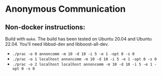 # Anonymous Communication

## Non-docker instructions:

Build with `make`.  The build has been tested on Ubuntu 20.04 and Ubuntu
22.04.  You'll need libbsd-dev and libboost-all-dev.

- `./prac -o 0 annoncomm -m 10 -d 10 -i 5 -e 1 -opt 0 -s 0`
- `./prac -o 1 localhost annoncomm -m 10 -d 10 -i 5 -e 1 -opt 0 -s 0`
- `./prac -o 2 localhost localhost annoncomm -m 10 -d 10 -i 5 -e 1 -opt 0 -s 0`
